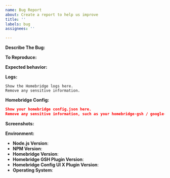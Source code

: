 ```yaml
---
name: Bug Report
about: Create a report to help us improve
title: ''
labels: bug
assignees: ''

---
```


<!-- You must use the issue template below when submitting a bug -->

**Describe The Bug:**

<!-- A clear and concise description of what the bug is. -->

**To Reproduce:**

<!-- Steps to reproduce the behavior. -->

**Expected behavior:**

<!-- A clear and concise description of what you expected to happen. -->

**Logs:**

<!-- Bug reports that do not contain logs may be closed without warning. -->

```
Show the Homebridge logs here.
Remove any sensitive information.
```

**Homebridge Config:**

```json
Show your homebridge config.json here.
Remove any sensitive information, such as your homebridge-gsh / google-smarthome token.
```

**Screenshots:**

<!-- If applicable, add screenshots to help explain your problem. -->

**Environment:**

- **Node.js Version**: <!-- node -v -->
- **NPM Version**: <!-- npm -v -->
- **Homebridge Version**: <!-- homebridge -V -->
- **Homebridge GSH Plugin Version**:
- **Homebridge Config UI X Plugin Version**:
- **Operating System**: <!-- Raspbian / Ubuntu / Debian / Windows / macOS / Docker -->

<!-- Click the "Preview" tab before you submit to ensure the formatting is correct. -->
